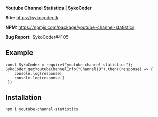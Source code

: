 
**Youtube Channel Statistics | SykoCoder**

**Site:** https://sykocoder.tk

**NPM:** https://npmjs.com/package/youtube-channel-statistics

**Bug Report:** SykoCoder#4105

## Example

```
const SykoCoder = require("youtube-channel-statistics");
SykoCoder.getYoutubeChannelInfo("ChannelID").then((response) => {
    console.log(response)
    console.log(response.)
 })
 ```

 ## Installation

```
npm i youtube-channel-statistics
```

